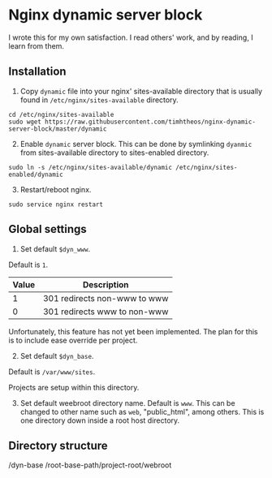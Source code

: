 # Nginx dynamic server block

I wrote this for my own satisfaction.  I read others' work, and by reading, I
learn from them.

## Installation

1. Copy `dynamic` file into your nginx' sites-available directory that is usually
found in `/etc/nginx/sites-available` directory.

```
cd /etc/nginx/sites-available
sudo wget https://raw.githubusercontent.com/timhtheos/nginx-dynamic-server-block/master/dynamic
```

2. Enable `dynamic` server block. This can be done by symlinking `dyanmic` from
sites-available directory to sites-enabled directory.

```
sudo ln -s /etc/nginx/sites-available/dynamic /etc/nginx/sites-enabled/dynamic
```

3. Restart/reboot nginx.

```
sudo service nginx restart
```

## Global settings

1. Set default `$dyn_www`.

  Default is `1`.

  | Value | Description                  |
  |-------|------------------------------|
  | 1     | 301 redirects non-www to www |
  | 0     | 301 redirects www to non-www |

  Unfortunately, this feature has not yet been implemented.  The plan for this is
  to include ease override per project.

2. Set default `$dyn_base`.

  Default is `/var/www/sites`.

  Projects are setup within this directory.

3. Set default weebroot directory name. Default is `www`. This can be changed to
other name such as `web`, "public_html", among others. This is one directory down
inside a root host directory.

## Directory structure

/dyn-base
/root-base-path/project-root/webroot


